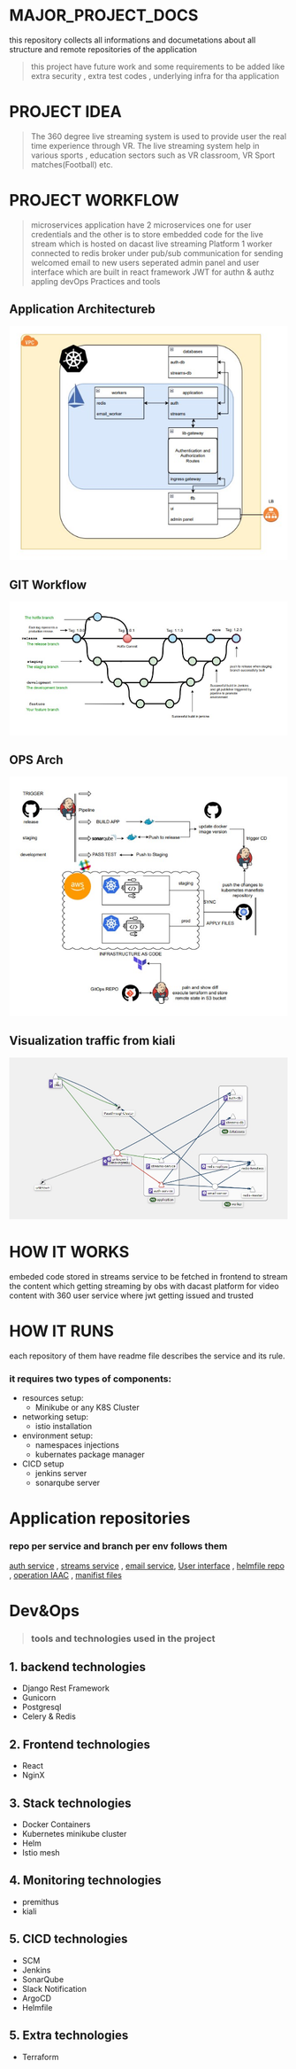 # MAJOR_PROJECT_DOCS
this repository collects all informations and documetations about all structure and remote 
repositories of the application

> this project have future work and some requirements to be added like extra security , extra test codes , underlying infra for tha application

# PROJECT IDEA
> The 360 degree live streaming system is used to provide user the real time experience through VR.
The live streaming system help in various sports , education sectors such as VR classroom, VR Sport matches(Football) etc.
# PROJECT WORKFLOW
> microservices application have 2 microservices one for user credentials and the other is to store embedded code for the live stream which is hosted on dacast live streaming Platform 
1 worker connected to redis broker under pub/sub communication for sending welcomed email to new users
seperated admin panel and user interface which are built in react framework
JWT for authn & authz 
appling devOps Practices and tools
## Application Architectureb
![plot](./img/arch.jpg)

## GIT Workflow
![plot](./img/gitworkflow.jpg)

## OPS Arch
![plot](./img/ops.jpg)

## Visualization traffic from kiali
![plot](./img/kiali.jpg)

# HOW IT WORKS
embeded code stored in streams service to be fetched in frontend to stream the content which getting streaming by obs with dacast platform for video content with 360
user service where jwt getting issued and trusted

# HOW IT RUNS
each repository of them have readme file describes the service and its rule.
### it requires two types of components:
* resources setup:
    - Minikube or any K8S Cluster
* networking setup:
    - istio installation 
* environment setup:
    - namespaces injections
    - kubernates package manager 
* CICD setup
    - jenkins server
    - sonarqube server
# Application repositories
### repo per service and branch per env follows them

[auth service](https://github.com/Waddah-Ahmad/MP_authservice.git "repo home") ,
 [streams service](https://github.com/Waddah-Ahmad/MP_streamservice.git "repo home") , 
[email service](https://github.com/Waddah-Ahmad/MP_emailservice.git "repo home"),
[User interface](https://github.com/Waddah-Ahmad/MP_UI.git "repo home")
,
[helmfile repo ](https://github.com/Waddah-Ahmad/MP_helmfiles.git "repo home")
,
[operation IAAC](https://github.com/Waddah-Ahmad/OPS_INFRA.git "repo home")
,
[manifist files](https://github.com/Waddah-Ahmad/MP_k8s-manifist.git "repo home")

# Dev&Ops
>### tools and technologies used in the project
## 1. backend technologies
* Django Rest Framework
* Gunicorn 
* Postgresql
* Celery & Redis
## 2. Frontend technologies
* React
* NginX
## 3. Stack technologies
* Docker Containers
* Kubernetes minikube cluster
* Helm
* Istio mesh
## 4. Monitoring technologies
* premithus
* kiali
## 5. CICD technologies
* SCM
* Jenkins
* SonarQube
* Slack Notification
* ArgoCD
* Helmfile
## 5. Extra technologies
* Terraform